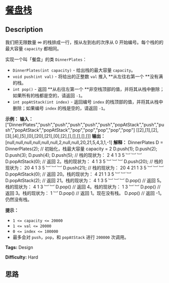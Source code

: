 # [餐盘栈][title]

## Description

我们把无限数量 ∞ 的栈排成一行，按从左到右的次序从 0 开始编号。每个栈的的最大容量 `capacity` 都相同。

实现一个叫「餐盘」的类 `DinnerPlates`：

  * `DinnerPlates(int capacity)` \- 给出栈的最大容量 `capacity`。
  * `void push(int val)` \- 将给出的正整数 `val` 推入  **从左往右第一个  **没有满的栈。
  * `int pop()` \- 返回  **从右往左第一个  **非空栈顶部的值，并将其从栈中删除；如果所有的栈都是空的，请返回 `-1`。
  * `int popAtStack(int index)` \- 返回编号 `index` 的栈顶部的值，并将其从栈中删除；如果编号 `index` 的栈是空的，请返回 `-1`。



**示例：**
            **输入：**    ["DinnerPlates","push","push","push","push","push","popAtStack","push","push","popAtStack","popAtStack","pop","pop","pop","pop","pop"]    [[2],[1],[2],[3],[4],[5],[0],[20],[21],[0],[2],[],[],[],[],[]]    **输出：**    [null,null,null,null,null,null,2,null,null,20,21,5,4,3,1,-1]        **解释：**    DinnerPlates D = DinnerPlates(2);  // 初始化，栈最大容量 capacity = 2    D.push(1);    D.push(2);    D.push(3);    D.push(4);    D.push(5);         // 栈的现状为：    2  4                                        1  3  5                                        ﹈ ﹈ ﹈    D.popAtStack(0);   // 返回 2。栈的现状为：      4                                              1  3  5                                              ﹈ ﹈ ﹈    D.push(20);        // 栈的现状为：  20  4                                       1  3  5                                       ﹈ ﹈ ﹈    D.push(21);        // 栈的现状为：  20  4 21                                       1  3  5                                       ﹈ ﹈ ﹈    D.popAtStack(0);   // 返回 20。栈的现状为：       4 21                                                1  3  5                                                ﹈ ﹈ ﹈    D.popAtStack(2);   // 返回 21。栈的现状为：       4                                                1  3  5                                                ﹈ ﹈ ﹈     D.pop()            // 返回 5。栈的现状为：        4                                                1  3                                                 ﹈ ﹈      D.pop()            // 返回 4。栈的现状为：    1  3                                                ﹈ ﹈       D.pop()            // 返回 3。栈的现状为：    1                                                ﹈       D.pop()            // 返回 1。现在没有栈。    D.pop()            // 返回 -1。仍然没有栈。    



**提示：**

  * `1 <= capacity <= 20000`
  * `1 <= val <= 20000`
  * `0 <= index <= 100000`
  * 最多会对 `push`，`pop`，和 `popAtStack` 进行 `200000` 次调用。


**Tags:** Design

**Difficulty:** Hard

## 思路

[title]: https://leetcode-cn.com/problems/dinner-plate-stacks
